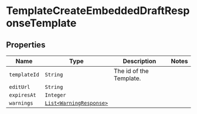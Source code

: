 

# TemplateCreateEmbeddedDraftResponseTemplate



## Properties

Name | Type | Description | Notes
------------ | ------------- | ------------- | -------------
| `templateId` | ```String``` |  The id of the Template.  |  |
| `editUrl` | ```String``` |    |  |
| `expiresAt` | ```Integer``` |    |  |
| `warnings` | [```List<WarningResponse>```](WarningResponse.md) |    |  |



